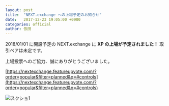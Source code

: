 ```yaml
---
layout: post
title:  "NEXT.exchange への上場予定のお知らせ"
date:   2017-12-23 19:05:00 +0900
categories: official
author: 依田
---  
```

2018/01/01 に開設予定の NEXT.exchange に **XP の上場が予定されました！** 取引ペアは未定です。  

上場投票へのご協力、誠にありがとうございました。  

[https://nextexchange.featureupvote.com/?order=popular&filter=planned&q=#controls](https://nextexchange.featureupvote.com/?order=popular&filter=planned&q=#controls)  

![スクショ1]({{site.baseurl}}/images/17-12/NEXTexchange.png)  
